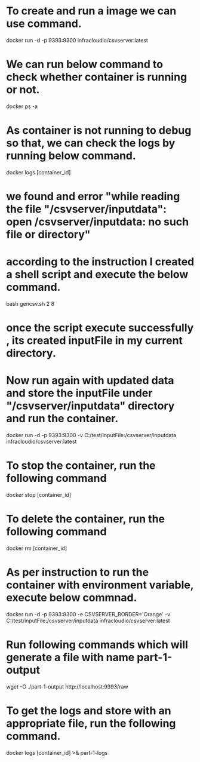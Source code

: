 # To create and run a image we can use command.
docker run -d -p 9393:9300 infracloudio/csvserver:latest

# We can run below command to check whether container is running or not.
docker ps -a

# As container is not running to debug so that, we can check the logs by running below command.
docker logs [container_id]
# we found and error "while reading the file "/csvserver/inputdata": open /csvserver/inputdata: no such file or directory"

# according to the instruction I created a shell script and execute the below command. 
bash gencsv.sh 2 8
# once the script execute successfully , its created inputFile in my current directory. 

# Now run again with updated data and store the inputFile under "/csvserver/inputdata" directory and run the container.
docker run -d -p 9393:9300 -v C:/test/inputFile:/csvserver/inputdata infracloudio/csvserver:latest

# To stop the container, run the following command
docker stop [container_id]
# To delete the container, run the following command
docker rm [container_id]

# As per instruction to run the container with environment variable, execute below commnad.
docker run -d -p 9393:9300 -e CSVSERVER_BORDER='Orange' -v C:/test/inputFile:/csvserver/inputdata infracloudio/csvserver:latest

# Run following commands which will generate a file with name part-1-output
wget -O ./part-1-output http://localhost:9393/raw

# To get the logs and store with an appropriate file, run the following command.
docker logs [container_id] >& part-1-logs
